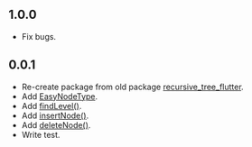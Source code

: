 ## 1.0.0
* Fix bugs.

## 0.0.1

* Re-create package from old package [recursive_tree_flutter](https://pub.dev/packages/recursive_tree_flutter).
* Add [EasyNodeType](lib/models/easy_node_type.p.dart).
* Add [findLevel()](lib/functions/traversal_func.p.dart).
* Add [insertNode()](lib/functions/update_func.p.dart).
* Add [deleteNode()](lib/functions/update_func.p.dart).
* Write test.